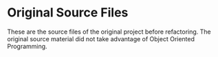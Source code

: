 # Original Source Files

These are the source files of the original project before refactoring. The original source material did not take advantage of Object Oriented Programming.

